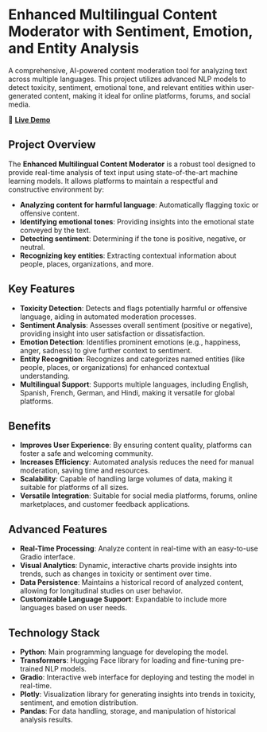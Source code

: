 # Enhanced Multilingual Content Moderator with Sentiment, Emotion, and Entity Analysis

A comprehensive, AI-powered content moderation tool for analyzing text across multiple languages. This project utilizes advanced NLP models to detect toxicity, sentiment, emotional tone, and relevant entities within user-generated content, making it ideal for online platforms, forums, and social media.

🚀 **[Live Demo](https://60e22dedb3a2fe7281.gradio.live)**

## Project Overview

The **Enhanced Multilingual Content Moderator** is a robust tool designed to provide real-time analysis of text input using state-of-the-art machine learning models. It allows platforms to maintain a respectful and constructive environment by:
- **Analyzing content for harmful language**: Automatically flagging toxic or offensive content.
- **Identifying emotional tones**: Providing insights into the emotional state conveyed by the text.
- **Detecting sentiment**: Determining if the tone is positive, negative, or neutral.
- **Recognizing key entities**: Extracting contextual information about people, places, organizations, and more.

## Key Features

- **Toxicity Detection**: Detects and flags potentially harmful or offensive language, aiding in automated moderation processes.
- **Sentiment Analysis**: Assesses overall sentiment (positive or negative), providing insight into user satisfaction or dissatisfaction.
- **Emotion Detection**: Identifies prominent emotions (e.g., happiness, anger, sadness) to give further context to sentiment.
- **Entity Recognition**: Recognizes and categorizes named entities (like people, places, or organizations) for enhanced contextual understanding.
- **Multilingual Support**: Supports multiple languages, including English, Spanish, French, German, and Hindi, making it versatile for global platforms.

## Benefits

- **Improves User Experience**: By ensuring content quality, platforms can foster a safe and welcoming community.
- **Increases Efficiency**: Automated analysis reduces the need for manual moderation, saving time and resources.
- **Scalability**: Capable of handling large volumes of data, making it suitable for platforms of all sizes.
- **Versatile Integration**: Suitable for social media platforms, forums, online marketplaces, and customer feedback applications.

## Advanced Features

- **Real-Time Processing**: Analyze content in real-time with an easy-to-use Gradio interface.
- **Visual Analytics**: Dynamic, interactive charts provide insights into trends, such as changes in toxicity or sentiment over time.
- **Data Persistence**: Maintains a historical record of analyzed content, allowing for longitudinal studies on user behavior.
- **Customizable Language Support**: Expandable to include more languages based on user needs.

## Technology Stack

- **Python**: Main programming language for developing the model.
- **Transformers**: Hugging Face library for loading and fine-tuning pre-trained NLP models.
- **Gradio**: Interactive web interface for deploying and testing the model in real-time.
- **Plotly**: Visualization library for generating insights into trends in toxicity, sentiment, and emotion distribution.
- **Pandas**: For data handling, storage, and manipulation of historical analysis results.




